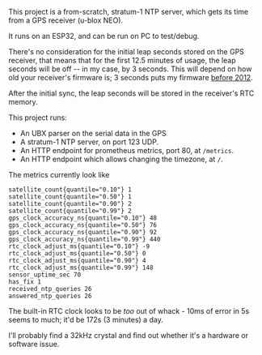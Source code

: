 
This project is a from-scratch, stratum-1 NTP server, which gets its time from a GPS receiver (u-blox NEO).

It runs on an ESP32, and can be run on PC to test/debug.


There's no consideration for the initial leap seconds stored on the GPS receiver, that means that for the first 12.5 minutes of usage, the leap seconds will be off -- in my case, by 3 seconds. This will depend on how old your receiver's firmware is; 3 seconds puts my firmware [before 2012](https://en.wikipedia.org/wiki/Leap_second).

After the initial sync, the leap seconds will be stored in the receiver's RTC memory.

This project runs:
- An UBX parser on the serial data in the GPS
- A stratum-1 NTP server, on port 123 UDP.
- An HTTP endpoint for prometheus metrics, port 80, at `/metrics`.
- An HTTP endpoint which allows changing the timezone, at `/`.

The metrics currently look like

```
satellite_count{quantile="0.10"} 1
satellite_count{quantile="0.50"} 1
satellite_count{quantile="0.90"} 2
satellite_count{quantile="0.99"} 2
gps_clock_accuracy_ns{quantile="0.10"} 48
gps_clock_accuracy_ns{quantile="0.50"} 76
gps_clock_accuracy_ns{quantile="0.90"} 92
gps_clock_accuracy_ns{quantile="0.99"} 440
rtc_clock_adjust_ms{quantile="0.10"} -9
rtc_clock_adjust_ms{quantile="0.50"} 0
rtc_clock_adjust_ms{quantile="0.90"} 4
rtc_clock_adjust_ms{quantile="0.99"} 148
sensor_uptime_sec 70
has_fix 1
received_ntp_queries 26
answered_ntp_queries 26
```

The built-in RTC clock looks to be _too_ out of whack - 10ms of error in 5s seems to much; it'd be 172s (3 minutes) a day.

I'll probably find a 32kHz crystal and find out whether it's a hardware or software issue.
